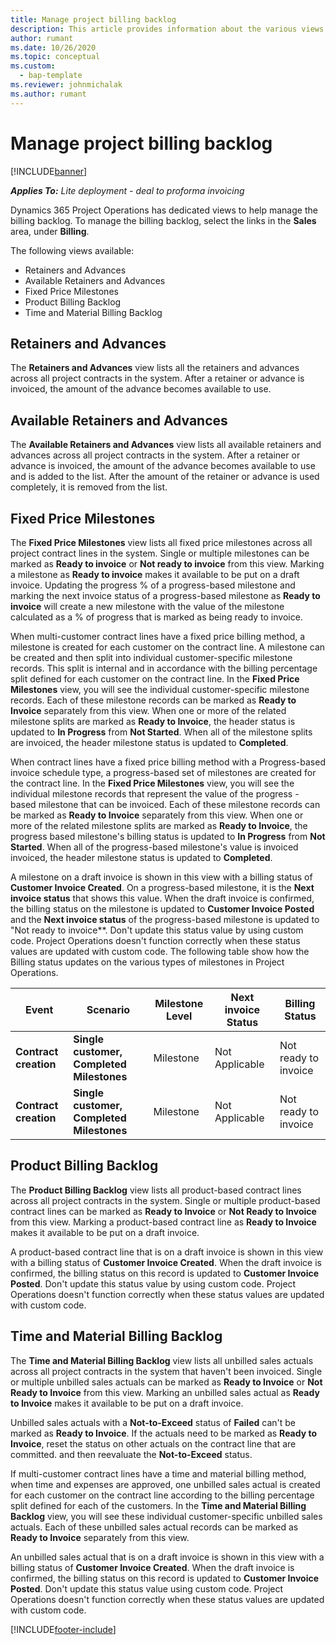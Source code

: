 ```yaml
---
title: Manage project billing backlog 
description: This article provides information about the various views available to use when managing the billing backlog on projects.
author: rumant
ms.date: 10/26/2020
ms.topic: conceptual
ms.custom: 
  - bap-template
ms.reviewer: johnmichalak
ms.author: rumant
---
```


# Manage project billing backlog 

[!INCLUDE[banner](../../includes/banner.md)]

_**Applies To:** Lite deployment - deal to proforma invoicing_

Dynamics 365 Project Operations has dedicated views to help manage the billing backlog. To manage the billing backlog, select the links in the **Sales** area, under **Billing**. 

The following views available:

- Retainers and Advances
- Available Retainers and Advances
- Fixed Price Milestones
- Product Billing Backlog
- Time and Material Billing Backlog

## Retainers and Advances

The **Retainers and Advances** view lists all the retainers and advances across all project contracts in the system. After a retainer or advance is invoiced, the amount of the advance becomes available to use.

## Available Retainers and Advances

The **Available Retainers and Advances** view lists all available retainers and advances across all project contracts in the system. After a retainer or advance is invoiced, the amount of the advance becomes available to use and is added to the list. After the amount of the retainer or advance is used completely, it is removed from the list.

## Fixed Price Milestones

The **Fixed Price Milestones** view lists all fixed price milestones across all project contract lines in the system. Single or multiple milestones can be marked as **Ready to invoice** or **Not ready to invoice** from this view. Marking a milestone as **Ready to invoice** makes it available to be put on a draft invoice. Updating the progress % of a progress-based milestone and marking the next invoice status of a progress-based milestone as **Ready to invoice** will create a new milestone with the value of the milestone calculated as a % of progress that is marked as being ready to invoice. 

When multi-customer contract lines have a fixed price billing method, a milestone is created for each customer on the contract line. A milestone can be created and then split into individual customer-specific milestone records. This split is internal and in accordance with the billing percentage split defined for each customer on the contract line. In the **Fixed Price Milestones** view, you will see the individual customer-specific milestone records. Each of these milestone records can be marked as **Ready to Invoice** separately from this view. When one or more of the related milestone splits are marked as **Ready to Invoice**, the header status is updated to **In Progress** from **Not Started**. When all of the milestone splits are invoiced, the header milestone status is updated to **Completed**.

When contract lines have a fixed price billing method with a Progress-based invoice schedule type, a progress-based set of milestones are created for the contract line. In the **Fixed Price Milestones** view, you will see the individual milestone records that represent the value of the progress - based milestone that can be invoiced. Each of these milestone records can be marked as **Ready to Invoice** separately from this view. When one or more of the related milestone splits are marked as **Ready to Invoice**, the progress based milestone's billing status is updated to **In Progress** from **Not Started**. When all of the progress-based milestone's value is invoiced invoiced, the header milestone status is updated to **Completed**.

A milestone on a draft invoice is shown in this view with a billing status of **Customer Invoice Created**. On a progress-based milestone, it is the **Next invoice status** that shows this value. When the draft invoice is confirmed, the billing status on the milestone is updated to **Customer Invoice Posted** and the **Next invoice status** of the progress-based milestone is updated to "Not ready to invoice**. Don't update this status value by using custom code. Project Operations doesn't function correctly when these status values are updated with custom code. The following table show how the Billing status updates on the various types of milestones in Project Operations.

| Event | Scenario | Milestone Level | Next invoice Status | Billing Status |
| --- | --- | --- | --- |--- |
| **Contract creation** | **Single customer, Completed Milestones** | Milestone |Not Applicable | Not ready to invoice |
| **Contract creation** | **Single customer, Completed Milestones** | Milestone |Not Applicable | Not ready to invoice |

## Product Billing Backlog

The **Product Billing Backlog** view lists all product-based contract lines across all project contracts in the system. Single or multiple product-based contract lines can be marked as **Ready to Invoice** or **Not Ready to Invoice** from this view. Marking a product-based contract line as **Ready to Invoice** makes it available to be put on a draft invoice.

A product-based contract line that is on a draft invoice is shown in this view with a billing status of **Customer Invoice Created**. When the draft invoice is confirmed, the billing status on this record is updated to **Customer Invoice Posted**. Don't update this status value by using custom code. Project Operations doesn't function correctly when these status values are updated with custom code.

## Time and Material Billing Backlog

The **Time and Material Billing Backlog** view lists all unbilled sales actuals across all project contracts in the system that haven't been invoiced. Single or multiple unbilled sales actuals can be marked as **Ready to Invoice** or **Not Ready to Invoice** from this view. Marking an unbilled sales actual as **Ready to Invoice** makes it available to be put on a draft invoice.

Unbilled sales actuals with a **Not-to-Exceed** status of **Failed** can't be marked as **Ready to Invoice**. If the actuals need to be marked as **Ready to Invoice**, reset the status on other actuals on the contract line that are committed. and then reevaluate the **Not-to-Exceed** status.

If multi-customer contract lines have a time and material billing method, when time and expenses are approved, one unbilled sales actual is created for each customer on the contract line according to the billing percentage split defined for each of the customers. In the **Time and Material Billing Backlog** view, you will see these individual customer-specific unbilled sales actuals. Each of these unbilled sales actual records can be marked as **Ready to Invoice** separately from this view.

An unbilled sales actual that is on a draft invoice is shown in this view with a billing status of **Customer Invoice Created**. When the draft invoice is confirmed, the billing status on this record is updated to **Customer Invoice Posted**. Don't update this status value using custom code. Project Operations doesn't function correctly when these status values are updated with custom code.


[!INCLUDE[footer-include](../../includes/footer-banner.md)]
